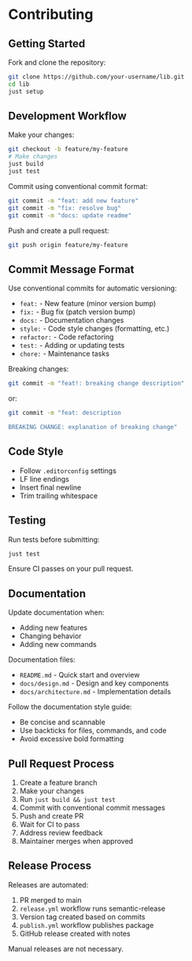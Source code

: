 # Contributing

## Getting Started

Fork and clone the repository:

```bash
git clone https://github.com/your-username/lib.git
cd lib
just setup
```

## Development Workflow

Make your changes:

```bash
git checkout -b feature/my-feature
# Make changes
just build
just test
```

Commit using conventional commit format:

```bash
git commit -m "feat: add new feature"
git commit -m "fix: resolve bug"
git commit -m "docs: update readme"
```

Push and create a pull request:

```bash
git push origin feature/my-feature
```

## Commit Message Format

Use conventional commits for automatic versioning:

- `feat:` - New feature (minor version bump)
- `fix:` - Bug fix (patch version bump)
- `docs:` - Documentation changes
- `style:` - Code style changes (formatting, etc.)
- `refactor:` - Code refactoring
- `test:` - Adding or updating tests
- `chore:` - Maintenance tasks

Breaking changes:

```bash
git commit -m "feat!: breaking change description"
```

or:

```bash
git commit -m "feat: description

BREAKING CHANGE: explanation of breaking change"
```

## Code Style

- Follow `.editorconfig` settings
- LF line endings
- Insert final newline
- Trim trailing whitespace

## Testing

Run tests before submitting:

```bash
just test
```

Ensure CI passes on your pull request.

## Documentation

Update documentation when:

- Adding new features
- Changing behavior
- Adding new commands

Documentation files:

- `README.md` - Quick start and overview
- `docs/design.md` - Design and key components
- `docs/architecture.md` - Implementation details

Follow the documentation style guide:

- Be concise and scannable
- Use backticks for files, commands, and code
- Avoid excessive bold formatting

## Pull Request Process

1. Create a feature branch
2. Make your changes
3. Run `just build && just test`
4. Commit with conventional commit messages
5. Push and create PR
6. Wait for CI to pass
7. Address review feedback
8. Maintainer merges when approved

## Release Process

Releases are automated:

1. PR merged to main
2. `release.yml` workflow runs semantic-release
3. Version tag created based on commits
4. `publish.yml` workflow publishes package
5. GitHub release created with notes

Manual releases are not necessary.